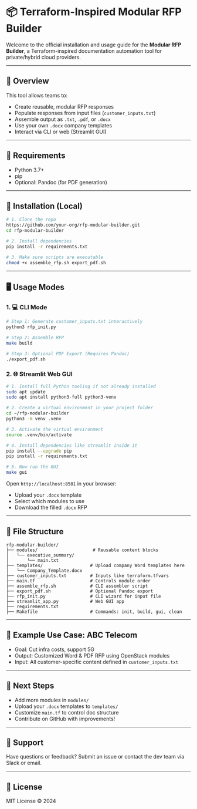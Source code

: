 # 📦 Terraform-Inspired Modular RFP Builder

Welcome to the official installation and usage guide for the **Modular RFP Builder**, a Terraform-inspired documentation automation tool for private/hybrid cloud providers.

---

## 🚀 Overview

This tool allows teams to:
- Create reusable, modular RFP responses
- Populate responses from input files (`customer_inputs.txt`)
- Assemble output as `.txt`, `.pdf`, or `.docx`
- Use your own `.docx` company templates
- Interact via CLI or web (Streamlit GUI)

---

## 🧰 Requirements

- Python 3.7+
- pip
- Optional: Pandoc (for PDF generation)

---

## 🔧 Installation (Local)

```bash
# 1. Clone the repo
https://github.com/your-org/rfp-modular-builder.git
cd rfp-modular-builder

# 2. Install dependencies
pip install -r requirements.txt

# 3. Make sure scripts are executable
chmod +x assemble_rfp.sh export_pdf.sh
```

---

## 🖥️ Usage Modes

### 1. 💻 CLI Mode

```bash
# Step 1: Generate customer_inputs.txt interactively
python3 rfp_init.py

# Step 2: Assemble RFP
make build

# Step 3: Optional PDF Export (Requires Pandoc)
./export_pdf.sh
```

### 2. 🌐 Streamlit Web GUI

```bash
# 1. Install full Python tooling if not already installed
sudo apt update
sudo apt install python3-full python3-venv

# 2. Create a virtual environment in your project folder
cd ~/rfp-modular-builder
python3 -m venv .venv

# 3. Activate the virtual environment
source .venv/bin/activate

# 4. Install dependencies like streamlit inside it
pip install --upgrade pip
pip install -r requirements.txt

# 5. Now run the GUI
make gui

```
Open `http://localhost:8501` in your browser:
- Upload your `.docx` template
- Select which modules to use
- Download the filled `.docx` RFP

---

## 🧩 File Structure

```
rfp-modular-builder/
├── modules/                     # Reusable content blocks
│   └── executive_summary/
│       └── main.txt
├── templates/                  # Upload company Word templates here
│   └── Company_Template.docx
├── customer_inputs.txt         # Inputs like terraform.tfvars
├── main.tf                     # Controls module order
├── assemble_rfp.sh             # CLI assembler script
├── export_pdf.sh               # Optional Pandoc export
├── rfp_init.py                 # CLI wizard for input file
├── streamlit_app.py            # Web GUI app
├── requirements.txt
├── Makefile                    # Commands: init, build, gui, clean
```

---

## 🧪 Example Use Case: ABC Telecom
- Goal: Cut infra costs, support 5G
- Output: Customized Word & PDF RFP using OpenStack modules
- Input: All customer-specific content defined in `customer_inputs.txt`

---

## 📌 Next Steps

- Add more modules in `modules/`
- Upload your `.docx` templates to `templates/`
- Customize `main.tf` to control doc structure
- Contribute on GitHub with improvements!

---

## 💬 Support
Have questions or feedback? Submit an issue or contact the dev team via Slack or email.

---

## 📜 License
MIT License © 2024

